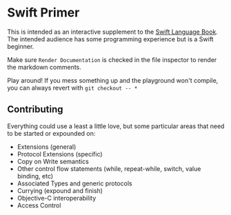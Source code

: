 # Swift Primer

This is intended as an interactive supplement to the [Swift Language Book](https://developer.apple.com/library/ios/documentation/Swift/Conceptual/Swift_Programming_Language/).  The intended audience has some programming experience but is a Swift beginner.

Make sure `Render Documentation` is checked in the file inspector to render the markdown comments.

Play around!  If you mess something up and the playground won't compile, you can always revert with `git checkout -- *`

## Contributing

Everything could use a least a little love, but some particular areas that need to be started or expounded on:

+ Extensions (general)
+ Protocol Extensions (specific)
+ Copy on Write semantics
+ Other control flow statements (while, repeat-while, switch, value binding, etc)
+ Associated Types and generic protocols
+ Currying (expound and finish)
+ Objective-C interoperability
+ Access Control
